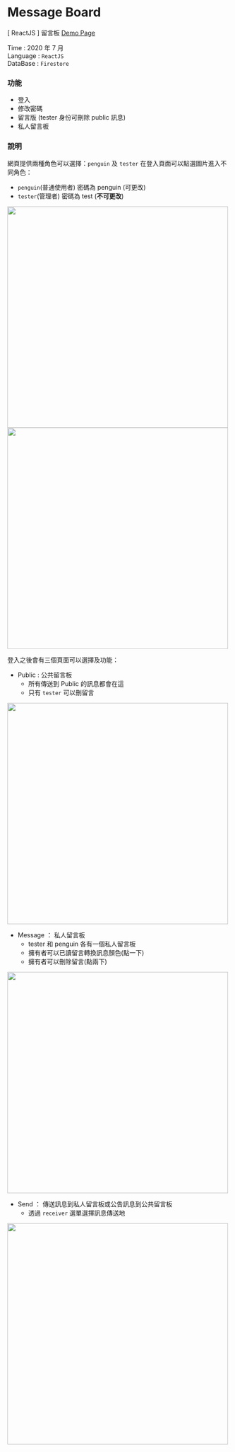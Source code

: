 # Message Board
[ ReactJS ] 留言板 [Demo Page](https://hsiaoping-zhang.github.io/ReactJS-Message-Board/)  

Time : 2020 年 7 月   
Language : `ReactJS`  
DataBase : `Firestore`  

### 功能
- 登入
- 修改密碼
- 留言版 (tester 身份可刪除 public 訊息)
- 私人留言板

### 說明
網頁提供兩種角色可以選擇：`penguin` 及 `tester`
在登入頁面可以點選圖片進入不同角色：
- `penguin`(普通使用者) 密碼為 penguin (可更改)
- `tester`(管理者) 密碼為 test (**不可更改**)

<img src="https://i.imgur.com/3bOB038.png" width="500"/>
<img src="https://i.imgur.com/wkNPBg1.png" width="500"/>


登入之後會有三個頁面可以選擇及功能：
- Public : 公共留言板
    - 所有傳送到 Public 的訊息都會在這
    - 只有 `tester` 可以刪留言
<img src="https://i.imgur.com/z5iZlWx.png" width="500"/>
 
- Message ： 私人留言板
    - tester 和 penguin 各有一個私人留言板
    - 擁有者可以已讀留言轉換訊息顏色(點一下)
    - 擁有者可以刪除留言(點兩下)
<img src="https://i.imgur.com/N6HIg4U.png" width="500"/>

- Send ： 傳送訊息到私人留言板或公告訊息到公共留言板
    - 透過 `receiver` 選單選擇訊息傳送地
<img src="https://i.imgur.com/mA0268b.png" width="500"/>
